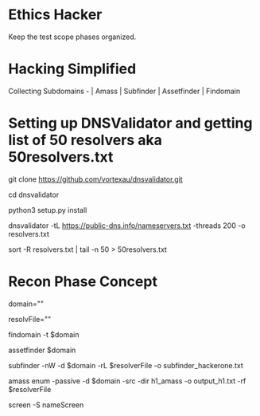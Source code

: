 # Ethics Hacker
Keep the test scope phases organized.

# Hacking Simplified
Collecting Subdomains - | Amass | Subfinder | Assetfinder | Findomain

# Setting up DNSValidator and getting list of 50 resolvers aka 50resolvers.txt

git clone https://github.com/vortexau/dnsvalidator.git

cd dnsvalidator

python3 setup.py install

dnsvalidator -tL https://public-dns.info/nameservers.txt -threads 200 -o resolvers.txt

sort -R resolvers.txt | tail -n 50 > 50resolvers.txt

# Recon Phase Concept
domain="" 

resolvFile=""

findomain -t $domain

assetfinder $domain 

subfinder -nW -d $domain -rL $resolverFile -o subfinder_hackerone.txt

amass enum -passive -d $domain -src -dir h1_amass -o output_h1.txt -rf $resolverFile

screen -S nameScreen 





